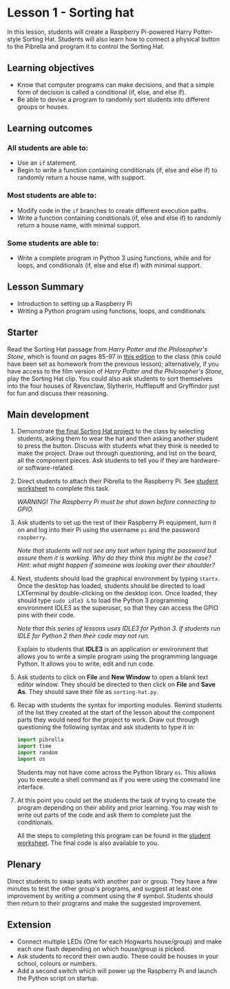 # Lesson 1 - Sorting hat

In this lesson, students will create a Raspberry Pi-powered Harry Potter-style Sorting Hat. Students will also learn how to connect a physical button to the Pibrella and program it to control the Sorting Hat.

## Learning objectives

- Know that computer programs can make decisions, and that a simple form of decision is called a conditional (if, else, and else if).
- Be able to devise a program to randomly sort students into different groups or houses.

## Learning outcomes

### All students are able to:

- Use an `if` statement.
- Begin to write a function containing conditionals (if, else and else if) to randomly return a house name, with support.

### Most students are able to:

- Modify code in the `if` branches to create different execution paths.
- Write a function containing conditionals (if, else and else if) to randomly return a house name, with minimal support.

### Some students are able to:

- Write a complete program in Python 3 using functions, while and for loops, and conditionals (if, else and else if) with minimal support.

## Lesson Summary

- Introduction to setting up a Raspberry Pi
- Writing a Python program using functions, loops, and conditionals.

## Starter

Read the Sorting Hat passage from *Harry Potter and the Philosopher's Stone*, which is found on pages 85-97 in [this edition](http://www.amazon.co.uk/Harry-Potter-Philosophers-Stone-Rowling/dp/0747558191) to the class (this could have been set as homework from the previous lesson); alternatively, if you have access to the film version of *Harry Potter and the Philosopher's Stone*, play the Sorting Hat clip. You could also ask students to sort themselves into the four houses of Ravenclaw, Slytherin, Hufflepuff and Gryffindor just for fun and discuss their reasoning.

## Main development

1. Demonstrate [the final Sorting Hat project](https://www.youtube.com/watch?v=fUuqTUiCUsM) to the class by selecting students, asking them to wear the hat and then asking another student to press the button. Discuss with students what they think is needed to make the project. Draw out through questioning, and list on the board, all the component pieces. Ask students to tell you if they are hardware- or software-related.

1. Direct students to attach their Pibrella to the Raspberry Pi. See [student worksheet](worksheet.md) to complete this task.

    *WARNING! The Raspberry Pi must be shut down before connecting to GPIO.*

1. Ask students to set up the rest of their Raspberry Pi equipment, turn it on and log into their Pi using the username `pi` and the password `raspberry`.

    *Note that students will not see any text when typing the password but assure them it is working. Why do they think this might be the case? Hint: what might happen if someone was looking over their shoulder?*

1. Next, students should load the graphical environment by typing `startx`. Once the desktop has loaded, students should be directed to load LXTerminal by double-clicking on the desktop icon. Once loaded, they should type `sudo idle3 &` to load the Python 3 programming environment IDLE3 as the superuser, so that they can access the GPIO pins with their code.

   *Note that this series of lessons uses IDLE3 for Python 3. If students run IDLE for Python 2 then their code may not run.*

   Explain to students that **IDLE3** is an application or environment that allows you to write a simple program using the programming language Python. It allows you to write, edit and run code.

1. Ask students to click on **File** and **New Window** to open a blank text editor window. They should be directed to then click on **File** and **Save As**. They should save their file as `sorting-hat.py`.

1. Recap with students the syntax for importing modules. Remind students of the list they created at the start of the lesson about the component parts they would need for the project to work. Draw out through questioning the following syntax and ask students to type it in:

    ```python
    import pibrella
    import time
    import random
    import os
    ```

    Students may not have come across the Python library `os`. This allows you to execute a shell command as if you were using the command line interface.

1. At this point you could set the students the task of trying to create the program depending on their ability and prior learning. You may wish to write out parts of the code and ask them to complete just the conditionals.

    All the steps to completing this program can be found in the [student worksheet](worksheet.md). The final code is also available to you.

## Plenary

Direct students to swap seats with another pair or group. They have a few minutes to test the other group's programs, and suggest at least one improvement by writing a comment using the # symbol. Students should then return to their programs and make the suggested improvement.

## Extension

- Connect multiple LEDs (One for each Hogwarts house/group) and make each one flash depending on which house/group is picked.
- Ask students to record their own audio. These could be houses in your school, colours or numbers.
- Add a second switch which will power up the Raspberry Pi and launch the Python script on startup.
